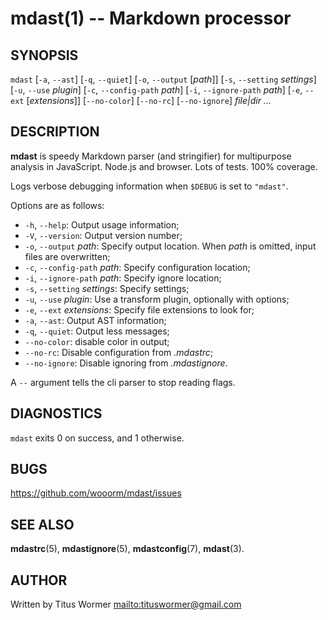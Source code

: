 # mdast(1) -- Markdown processor

## SYNOPSIS

`mdast` \[`-a`, `--ast`\] \[`-q`, `--quiet`\] \[`-o`, `--output` \[_path_\]\] \[`-s`, `--setting` _settings_\] \[`-u`, `--use` _plugin_\] \[`-c`, `--config-path` _path_\] \[`-i`, `--ignore-path` _path_\] \[`-e`, `--ext` \[_extensions_\]\] \[`--no-color`\] \[`--no-rc`\] \[`--no-ignore`\] _file|dir_ _..._

## DESCRIPTION

**mdast** is speedy Markdown parser (and stringifier) for multipurpose analysis in JavaScript.  Node.js and browser.  Lots of tests.  100% coverage.

Logs verbose debugging information when `$DEBUG` is set to `"mdast"`.

Options are as follows:

*   `-h`, `--help`: Output usage information;
*   `-V`, `--version`: Output version number;
*   `-o`, `--output` _path_: Specify output location.  When _path_ is omitted, input files are overwritten;
*   `-c`, `--config-path` _path_: Specify configuration location;
*   `-i`, `--ignore-path` _path_: Specify ignore location;
*   `-s`, `--setting` _settings_: Specify settings;
*   `-u`, `--use` _plugin_: Use a transform plugin, optionally with options;
*   `-e`, `--ext` _extensions_: Specify file extensions to look for;
*   `-a`, `--ast`: Output AST information;
*   `-q`, `--quiet`: Output less messages;
*   `--no-color`: disable color in output;
*   `--no-rc`: Disable configuration from _.mdastrc_;
*   `--no-ignore`: Disable ignoring from _.mdastignore_.

A `--` argument tells the cli parser to stop reading flags.

## DIAGNOSTICS

`mdast` exits 0 on success, and 1 otherwise.

## BUGS

<https://github.com/wooorm/mdast/issues>

## SEE ALSO

**mdastrc**(5), **mdastignore**(5), **mdastconfig**(7), **mdast**(3).

## AUTHOR

Written by Titus Wormer <mailto:tituswormer@gmail.com>
